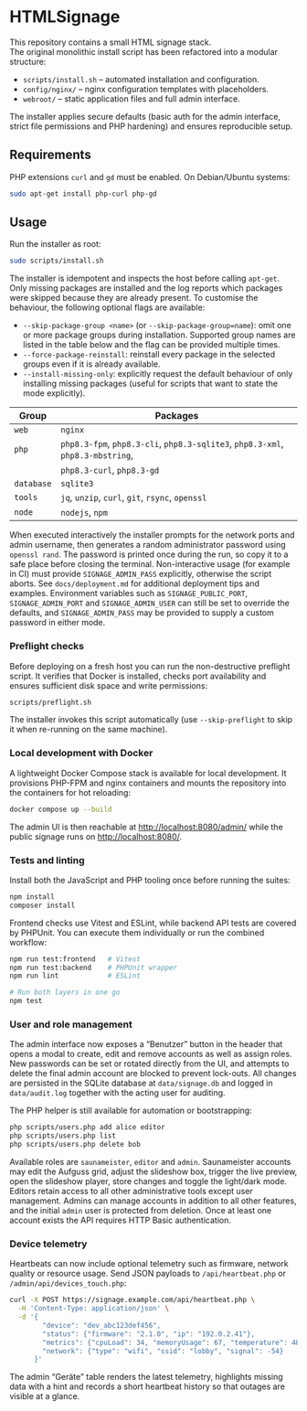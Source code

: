 # HTMLSignage

This repository contains a small HTML signage stack.  
The original monolithic install script has been refactored into a modular
structure:

- `scripts/install.sh` – automated installation and configuration.
- `config/nginx/` – nginx configuration templates with placeholders.
- `webroot/` – static application files and full admin interface.

The installer applies secure defaults (basic auth for the admin interface,
strict file permissions and PHP hardening) and ensures reproducible setup.

## Requirements

PHP extensions `curl` and `gd` must be enabled. On Debian/Ubuntu systems:

```bash
sudo apt-get install php-curl php-gd
```

## Usage

Run the installer as root:

```bash
sudo scripts/install.sh
```

The installer is idempotent and inspects the host before calling `apt-get`.
Only missing packages are installed and the log reports which packages were
skipped because they are already present. To customise the behaviour, the
following optional flags are available:

- `--skip-package-group <name>` (or `--skip-package-group=name`): omit one or
  more package groups during installation. Supported group names are listed in
  the table below and the flag can be provided multiple times.
- `--force-package-reinstall`: reinstall every package in the selected groups
  even if it is already available.
- `--install-missing-only`: explicitly request the default behaviour of only
  installing missing packages (useful for scripts that want to state the mode
  explicitly).

| Group     | Packages                                                                      |
|-----------|-------------------------------------------------------------------------------|
| `web`     | `nginx`                                                                        |
| `php`     | `php8.3-fpm`, `php8.3-cli`, `php8.3-sqlite3`, `php8.3-xml`, `php8.3-mbstring`, |
|           | `php8.3-curl`, `php8.3-gd`                                                     |
| `database`| `sqlite3`                                                                      |
| `tools`   | `jq`, `unzip`, `curl`, `git`, `rsync`, `openssl`                               |
| `node`    | `nodejs`, `npm`                                                                |

When executed interactively the installer prompts for the network ports and
admin username, then generates a random administrator password using
`openssl rand`. The password is printed once during the run, so copy it to a
safe place before closing the terminal. Non-interactive usage (for example in
CI) must provide `SIGNAGE_ADMIN_PASS` explicitly, otherwise the script aborts.
See `docs/deployment.md` for additional deployment tips and examples.
Environment variables such as `SIGNAGE_PUBLIC_PORT`, `SIGNAGE_ADMIN_PORT` and
`SIGNAGE_ADMIN_USER` can still be set to override the defaults, and
`SIGNAGE_ADMIN_PASS` may be provided to supply a custom password in either
mode.

### Preflight checks

Before deploying on a fresh host you can run the non-destructive preflight
script. It verifies that Docker is installed, checks port availability and
ensures sufficient disk space and write permissions:

```bash
scripts/preflight.sh
```

The installer invokes this script automatically (use `--skip-preflight` to
skip it when re-running on the same machine).

### Local development with Docker

A lightweight Docker Compose stack is available for local development. It
provisions PHP-FPM and nginx containers and mounts the repository into the
containers for hot reloading:

```bash
docker compose up --build
```

The admin UI is then reachable at <http://localhost:8080/admin/> while the
public signage runs on <http://localhost:8080/>.

### Tests and linting

Install both the JavaScript and PHP tooling once before running the suites:

```bash
npm install
composer install
```

Frontend checks use Vitest and ESLint, while backend API tests are covered by
PHPUnit. You can execute them individually or run the combined workflow:

```bash
npm run test:frontend   # Vitest
npm run test:backend    # PHPUnit wrapper
npm run lint            # ESLint

# Run both layers in one go
npm test
```

### User and role management

The admin interface now exposes a “Benutzer” button in the header that opens a
modal to create, edit and remove accounts as well as assign roles. New passwords
can be set or rotated directly from the UI, and attempts to delete the final
admin account are blocked to prevent lock-outs. All changes are persisted in the
SQLite database at `data/signage.db` and logged in `data/audit.log` together with
the acting user for auditing.

The PHP helper is still available for automation or bootstrapping:

```bash
php scripts/users.php add alice editor
php scripts/users.php list
php scripts/users.php delete bob
```

Available roles are `saunameister`, `editor` and `admin`. Saunameister accounts
may edit the Aufguss grid, adjust the slideshow box, trigger the live preview,
open the slideshow player, store changes and toggle the light/dark mode. Editors
retain access to all other administrative tools except user management. Admins
can manage accounts in addition to all other features, and the initial
`admin` user is protected from deletion. Once at least one account exists the
API requires HTTP Basic authentication.

### Device telemetry

Heartbeats can now include optional telemetry such as firmware, network quality
or resource usage. Send JSON payloads to `/api/heartbeat.php` or
`/admin/api/devices_touch.php`:

```bash
curl -X POST https://signage.example.com/api/heartbeat.php \
  -H 'Content-Type: application/json' \
  -d '{
        "device": "dev_abc123def456",
        "status": {"firmware": "2.1.0", "ip": "192.0.2.41"},
        "metrics": {"cpuLoad": 34, "memoryUsage": 67, "temperature": 48},
        "network": {"type": "wifi", "ssid": "lobby", "signal": -54}
      }'
```

The admin “Geräte” table renders the latest telemetry, highlights missing data
with a hint and records a short heartbeat history so that outages are visible
at a glance.
